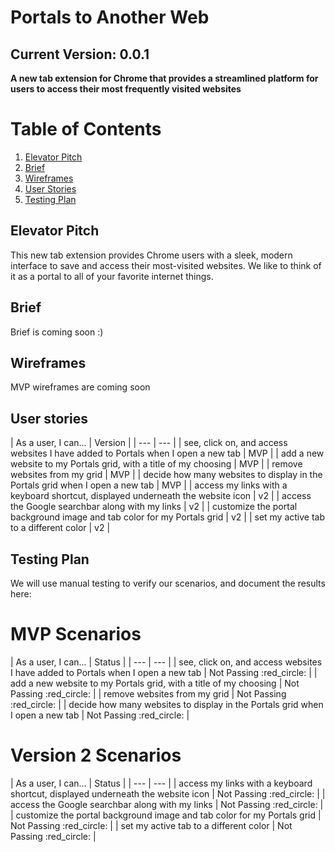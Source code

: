 # Portals to Another Web

## Current Version: 0.0.1

<b> A new tab extension for Chrome that provides a streamlined platform for users to access their most frequently visited websites </b>

# Table of Contents
1. [Elevator Pitch](#elevator-pitch)
2. [Brief](#brief)
3. [Wireframes](#wireframes)
4. [User Stories](#user-stories)
5. [Testing Plan](#testing-plan)

## Elevator Pitch
<div>
<p> This new tab extension provides Chrome users with a sleek, modern interface to save and access their most-visited websites.  We like to think of it as a portal to all of your favorite internet things.</p>
</div>

## Brief
<div>
<p>Brief is coming soon :)</p>
</div>

## Wireframes
<div>
<p>MVP wireframes are coming soon</p>
</div>

## User stories
<div>
| As a user, I can... | Version |
| --- | --- |
| see, click on, and access websites I have added to Portals when I open a new tab | MVP |
| add a new website to my Portals grid, with a title of my choosing | MVP |
| remove websites from my grid | MVP |
| decide how many websites to display in the Portals grid when I open a new tab | MVP |
| access my links with a keyboard shortcut, displayed underneath the website icon | v2 |
| access the Google searchbar along with my links | v2 |
| customize the portal background image and tab color for my Portals grid | v2 |
| set my active tab to a different color | v2 |
</div>

## Testing Plan

We will use manual testing to verify our scenarios, and document the results here:

# MVP Scenarios

<div>
| As a user, I can... | Status |
| --- | --- |
| see, click on, and access websites I have added to Portals when I open a new tab | Not Passing :red_circle: |
| add a new website to my Portals grid, with a title of my choosing | Not Passing :red_circle: |
| remove websites from my grid | Not Passing :red_circle: |
| decide how many websites to display in the Portals grid when I open a new tab | Not Passing :red_circle: |
</div>

# Version 2 Scenarios

<div>
| As a user, I can... | Status |
| --- | --- |
| access my links with a keyboard shortcut, displayed underneath the website icon | Not Passing :red_circle: |
| access the Google searchbar along with my links | Not Passing :red_circle: |
| customize the portal background image and tab color for my Portals grid | Not Passing :red_circle: |
| set my active tab to a different color | Not Passing :red_circle: |
</div>